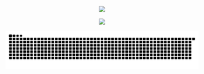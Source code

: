 <p align="center">
  <img src="https://count.getloli.com/@radianeuh?name=radianeuh&theme=booru-jaypee&padding=7&offset=0&align=bottom&scale=2&pixelated=1&darkmode=1" height="130" />
</p>

<p align="center">
  <a href="https://discord.com/users/925192939980857375"><img src="https://lanyard.cnrad.dev/api/925192939980857375" /></a>
</p>

<p align="center">
  <picture>
    <source media="(prefers-color-scheme: dark)" srcset="https://raw.githubusercontent.com/radianeuh/radianeuh/output/github-contribution-grid-snake-dark.svg">
    <source media="(prefers-color-scheme: light)" srcset="https://raw.githubusercontent.com/radianeuh/radianeuh/output/github-contribution-grid-snake.svg">
    <img alt="github contribution grid snake animation" src="https://raw.githubusercontent.com/radianeuh/radianeuh/output/github-contribution-grid-snake.svg" width="800" height="100" />
  </picture>
</p>
